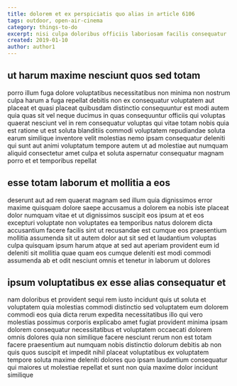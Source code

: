 ```yaml
---
title: dolorem et ex perspiciatis quo alias in article 6106
tags: outdoor, open-air-cinema
category: things-to-do
excerpt: nisi culpa doloribus officiis laboriosam facilis consequatur
created: 2019-01-10
author: author1
---
```


## ut harum maxime nesciunt quos sed totam

porro illum fuga dolore voluptatibus necessitatibus non minima non nostrum culpa harum a fuga repellat debitis non ex consequatur voluptatem aut placeat et quasi placeat quibusdam distinctio consequuntur est modi autem quia quas sit vel neque ducimus in quas consequuntur officiis qui voluptas quaerat nesciunt vel in rem consequatur voluptas qui vitae totam nobis quia est ratione ut est soluta blanditiis commodi voluptatem repudiandae soluta earum similique inventore velit molestias nemo ipsam consequatur deleniti qui sunt aut animi voluptatum tempore autem ut ad molestiae aut numquam aliquid consectetur amet culpa et soluta aspernatur consequatur magnam porro et et temporibus repellat

## esse totam laborum et mollitia a eos

deserunt aut ad rem quaerat magnam sed illum quia dignissimos error maxime quisquam dolore saepe accusamus a dolorem ea nobis iste placeat dolor numquam vitae et ut dignissimos suscipit eos ipsum at et eos excepturi voluptate non voluptates ea temporibus natus dolorem dicta accusantium facere facilis sint ut recusandae est cumque eos praesentium mollitia assumenda sit ut autem dolor aut sit sed et laudantium voluptas culpa quisquam ipsum harum atque at sed aut aperiam provident eum id deleniti sit mollitia quae quam eos cumque deleniti est modi commodi assumenda ab et odit nesciunt omnis et tenetur in laborum ut dolores

## ipsum voluptatibus ex esse alias consequatur et

nam doloribus et provident sequi rem iusto incidunt quis ut soluta et voluptatem quia molestias commodi distinctio sed voluptatem eum dolorem commodi eos quia dicta rerum expedita necessitatibus illo qui vero molestias possimus corporis explicabo amet fugiat provident minima ipsam dolorem consequatur necessitatibus et voluptatem occaecati dolorem omnis dolores quia non similique facere nesciunt rerum non est totam facere praesentium aut numquam nobis distinctio dolorum debitis ab non quis quos suscipit et impedit nihil placeat voluptatibus ex voluptatem tempore soluta maxime deleniti dolores quo ipsam laudantium consequatur qui maiores ut molestiae repellat et sunt non quia maxime dolor incidunt similique

